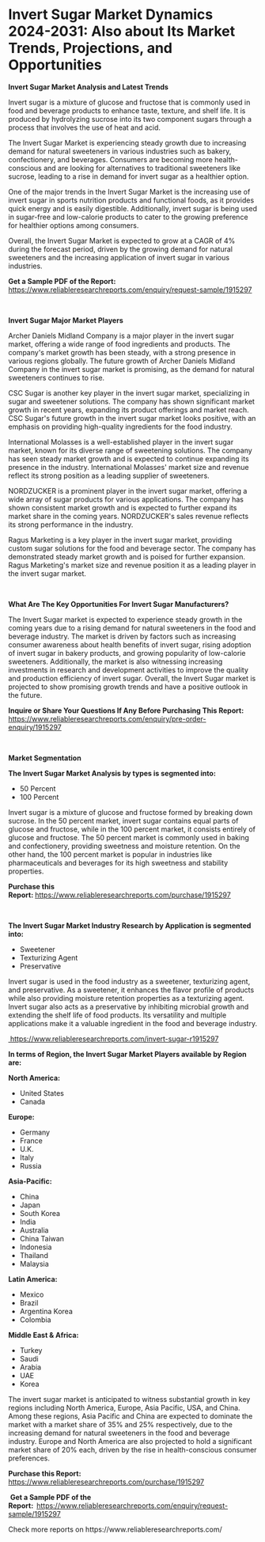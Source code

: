 <p><h1>Invert Sugar Market Dynamics 2024-2031: Also about Its Market Trends, Projections, and Opportunities</h1></p><p><strong>Invert Sugar Market Analysis and Latest Trends</strong></p>
<p><p>Invert sugar is a mixture of glucose and fructose that is commonly used in food and beverage products to enhance taste, texture, and shelf life. It is produced by hydrolyzing sucrose into its two component sugars through a process that involves the use of heat and acid.</p><p>The Invert Sugar Market is experiencing steady growth due to increasing demand for natural sweeteners in various industries such as bakery, confectionery, and beverages. Consumers are becoming more health-conscious and are looking for alternatives to traditional sweeteners like sucrose, leading to a rise in demand for invert sugar as a healthier option.</p><p>One of the major trends in the Invert Sugar Market is the increasing use of invert sugar in sports nutrition products and functional foods, as it provides quick energy and is easily digestible. Additionally, invert sugar is being used in sugar-free and low-calorie products to cater to the growing preference for healthier options among consumers.</p><p>Overall, the Invert Sugar Market is expected to grow at a CAGR of 4% during the forecast period, driven by the growing demand for natural sweeteners and the increasing application of invert sugar in various industries.</p></p>
<p><strong>Get a Sample PDF of the Report:&nbsp;</strong> <a href="https://www.reliableresearchreports.com/enquiry/request-sample/1915297">https://www.reliableresearchreports.com/enquiry/request-sample/1915297</a></p>
<p>&nbsp;</p>
<p><strong>Invert Sugar Major Market Players</strong></p>
<p><p>Archer Daniels Midland Company is a major player in the invert sugar market, offering a wide range of food ingredients and products. The company's market growth has been steady, with a strong presence in various regions globally. The future growth of Archer Daniels Midland Company in the invert sugar market is promising, as the demand for natural sweeteners continues to rise.</p><p>CSC Sugar is another key player in the invert sugar market, specializing in sugar and sweetener solutions. The company has shown significant market growth in recent years, expanding its product offerings and market reach. CSC Sugar's future growth in the invert sugar market looks positive, with an emphasis on providing high-quality ingredients for the food industry.</p><p>International Molasses is a well-established player in the invert sugar market, known for its diverse range of sweetening solutions. The company has seen steady market growth and is expected to continue expanding its presence in the industry. International Molasses' market size and revenue reflect its strong position as a leading supplier of sweeteners.</p><p>NORDZUCKER is a prominent player in the invert sugar market, offering a wide array of sugar products for various applications. The company has shown consistent market growth and is expected to further expand its market share in the coming years. NORDZUCKER's sales revenue reflects its strong performance in the industry.</p><p>Ragus Marketing is a key player in the invert sugar market, providing custom sugar solutions for the food and beverage sector. The company has demonstrated steady market growth and is poised for further expansion. Ragus Marketing's market size and revenue position it as a leading player in the invert sugar market.</p></p>
<p>&nbsp;</p>
<p><strong>What Are The Key Opportunities For Invert Sugar Manufacturers?</strong></p>
<p><p>The Invert Sugar market is expected to experience steady growth in the coming years due to a rising demand for natural sweeteners in the food and beverage industry. The market is driven by factors such as increasing consumer awareness about health benefits of invert sugar, rising adoption of invert sugar in bakery products, and growing popularity of low-calorie sweeteners. Additionally, the market is also witnessing increasing investments in research and development activities to improve the quality and production efficiency of invert sugar. Overall, the Invert Sugar market is projected to show promising growth trends and have a positive outlook in the future.</p></p>
<p><strong>Inquire or Share Your Questions If Any Before Purchasing This Report:</strong> <a href="https://www.reliableresearchreports.com/enquiry/pre-order-enquiry/1915297">https://www.reliableresearchreports.com/enquiry/pre-order-enquiry/1915297</a></p>
<p>&nbsp;</p>
<p><strong>Market Segmentation</strong></p>
<p><strong>The Invert Sugar Market Analysis by types is segmented into:</strong></p>
<p><ul><li>50 Percent</li><li>100 Percent</li></ul></p>
<p><p>Invert sugar is a mixture of glucose and fructose formed by breaking down sucrose. In the 50 percent market, invert sugar contains equal parts of glucose and fructose, while in the 100 percent market, it consists entirely of glucose and fructose. The 50 percent market is commonly used in baking and confectionery, providing sweetness and moisture retention. On the other hand, the 100 percent market is popular in industries like pharmaceuticals and beverages for its high sweetness and stability properties.</p></p>
<p><strong>Purchase this Report:&nbsp;</strong><a href="https://www.reliableresearchreports.com/purchase/1915297">https://www.reliableresearchreports.com/purchase/1915297</a></p>
<p>&nbsp;</p>
<p><strong>The Invert Sugar Market Industry Research by Application is segmented into:</strong></p>
<p><ul><li>Sweetener</li><li>Texturizing Agent</li><li>Preservative</li></ul></p>
<p><p>Invert sugar is used in the food industry as a sweetener, texturizing agent, and preservative. As a sweetener, it enhances the flavor profile of products while also providing moisture retention properties as a texturizing agent. Invert sugar also acts as a preservative by inhibiting microbial growth and extending the shelf life of food products. Its versatility and multiple applications make it a valuable ingredient in the food and beverage industry.</p></p>
<p><a href="https://www.reliableresearchreports.com/invert-sugar-r1915297">&nbsp;https://www.reliableresearchreports.com/invert-sugar-r1915297</a></p>
<p><strong>In terms of Region, the Invert Sugar Market Players available by Region are:</strong></p>
<p>
    <p> <strong> North America: </strong>
        <ul>
            <li>United States</li>
            <li>Canada</li>
        </ul>
        </p> 
    <p> <strong> Europe: </strong>
        <ul>
            <li>Germany</li>
            <li>France</li>
            <li>U.K.</li>
            <li>Italy</li>
            <li>Russia</li>
        </ul>
        </p> 
    <p> <strong> Asia-Pacific: </strong>
        <ul>
            <li>China</li>
            <li>Japan</li>
            <li>South Korea</li>
            <li>India</li>
            <li>Australia</li>
            <li>China Taiwan</li>
            <li>Indonesia</li>
            <li>Thailand</li>
            <li>Malaysia</li>
        </ul>
        </p> 
    <p> <strong> Latin America: </strong>
        <ul>
            <li>Mexico</li>
            <li>Brazil</li>
            <li>Argentina Korea</li>
            <li>Colombia</li>
        </ul>
        </p> 
    <p> <strong> Middle East & Africa: </strong>
        <ul>
            <li>Turkey</li>
            <li>Saudi</li>
            <li>Arabia</li>
            <li>UAE</li>
            <li>Korea</li>
        </ul>
    </p>
    </p>
<p><p>The invert sugar market is anticipated to witness substantial growth in key regions including North America, Europe, Asia Pacific, USA, and China. Among these regions, Asia Pacific and China are expected to dominate the market with a market share of 35% and 25% respectively, due to the increasing demand for natural sweeteners in the food and beverage industry. Europe and North America are also projected to hold a significant market share of 20% each, driven by the rise in health-conscious consumer preferences.</p></p>
<p><strong>Purchase this Report: </strong><a href="https://www.reliableresearchreports.com/purchase/1915297">https://www.reliableresearchreports.com/purchase/1915297</a></p>
<p>&nbsp;<strong>Get a Sample PDF of the Report:&nbsp;&nbsp;</strong><a href="https://www.reliableresearchreports.com/enquiry/request-sample/1915297">https://www.reliableresearchreports.com/enquiry/request-sample/1915297</a></p>
<p><strong></strong></p>
<p>Check more reports on https://www.reliableresearchreports.com/</p>